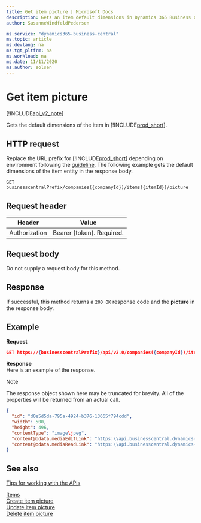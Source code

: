 ```yaml
---
title: Get item picture | Microsoft Docs
description: Gets an item default dimensions in Dynamics 365 Business Central.
author: SusanneWindfeldPedersen

ms.service: "dynamics365-business-central"
ms.topic: article
ms.devlang: na
ms.tgt_pltfrm: na
ms.workload: na
ms.date: 11/11/2020
ms.author: solsen
---
```


# Get item picture

[!INCLUDE[api_v2_note](../../../includes/api_v2_note.md)]

Gets the default dimensions of the item in [!INCLUDE[prod_short](../../../includes/prod_short.md)].

## HTTP request
Replace the URL prefix for [!INCLUDE[prod_short](../../../includes/prod_short.md)] depending on environment following the [guideline](../../v2.0/endpoints-apis-for-dynamics.md). 
The following example gets the default dimensions of the item entity in the response body.

```
GET businesscentralPrefix/companies({companyId})/items({itemId})/picture
```
## Request header

|Header|Value|
|------|-----|
|Authorization| Bearer {token}. Required.|

## Request body
Do not supply a request body for this method.

## Response 

If successful, this method returns a `200 OK` response code and the **picture** in the response body.

## Example 
**Request**

```json
GET https://{businesscentralPrefix}/api/v2.0/companies({companyId})/items({itemId})/picture
```

**Response**  
Here is an example of the response.

> [!NOTE]  
> The response object shown here may be truncated for brevity. All of the properties will be returned from an actual call.



```json
{
  "id": "d0e5d5da-795a-4924-b376-13665f794cdd",
  "width": 500,
  "height": 496,
  "contentType": "image\jpeg",
  "content@odata.mediaEditLink": "https:\\api.businesscentral.dynamics-tie.com\v2.0\api\beta\companies(55c438d0-2f5c-44a0-9965-20b4923d0bef)\items(d0e5d5da-795a-4924-b376-13665f794cdd)\picture(d0e5d5da-795a-4924-b376-13665f794cdd)\content",
  "content@odata.mediaReadLink": "https:\\api.businesscentral.dynamics-tie.com\v2.0\api\beta\companies(55c438d0-2f5c-44a0-9965-20b4923d0bef)\items(d0e5d5da-795a-4924-b376-13665f794cdd)\picture(d0e5d5da-795a-4924-b376-13665f794cdd)\content"
}
```

## See also
[Tips for working with the APIs](../../developer/devenv-connect-apps-tips.md)  

[Items](../resources/dynamics_item.md)  
[Create item picture](dynamics_item_create_picture.md)  
[Update item picture](dynamics_item_update_picture.md)  
[Delete item picture](dynamics_item_delete_defaultdimensions.md)  

